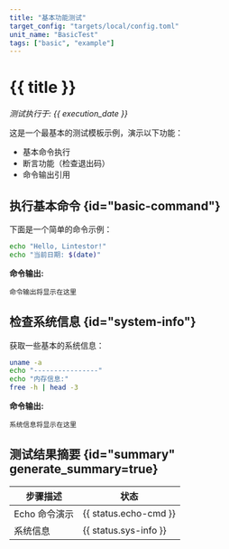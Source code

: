 ```yaml
---
title: "基本功能测试"
target_config: "targets/local/config.toml"
unit_name: "BasicTest"
tags: ["basic", "example"]
---
```


# {{ title }}

*测试执行于: {{ execution_date }}*

这是一个最基本的测试模板示例，演示以下功能：
- 基本命令执行
- 断言功能（检查退出码）
- 命令输出引用

## 执行基本命令 {id="basic-command"}

下面是一个简单的命令示例：

```bash {id="echo-cmd" exec=true description="Echo 命令演示" assert.exit_code=0}
echo "Hello, Lintestor!"
echo "当前日期: $(date)"
```

**命令输出:**
```output {ref="echo-cmd"}
命令输出将显示在这里
```

## 检查系统信息 {id="system-info"}

获取一些基本的系统信息：

```bash {id="sys-info" exec=true description="系统信息" assert.exit_code=0}
uname -a
echo "----------------"
echo "内存信息:"
free -h | head -3
```

**命令输出:**
```output {ref="sys-info"}
系统信息将显示在这里
```

## 测试结果摘要 {id="summary" generate_summary=true}

| 步骤描述 | 状态 |
|---------|------|
| Echo 命令演示 | {{ status.echo-cmd }} |
| 系统信息 | {{ status.sys-info }} |